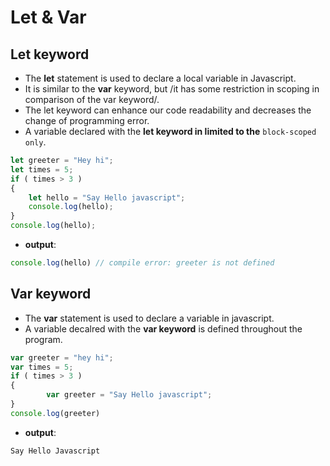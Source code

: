 # Let & Var
## Let keyword
+ The **let** statement is used to declare a local variable in Javascript.
+ It is similar to the **var** keyword, but /it has some restriction in scoping in comparison of the var keyword/.
+ The let keyword can enhance our code readability and decreases the change of programming error.
+ A variable declared with the **let keyword in limited to the** `block-scoped only`.

```js
let greeter = "Hey hi";
let times = 5;
if ( times > 3 )
{
	let hello = "Say Hello javascript";
	console.log(hello);
}
console.log(hello);
```

+ **output**:
```js
console.log(hello) // compile error: greeter is not defined
```

## Var keyword
+ The **var** statement is used to declare a variable in javascript.
+ A variable decalred with the **var keyword** is defined throughout the program.

```js
var greeter = "hey hi";
var times = 5;
if ( times > 3 )
{
        var greeter = "Say Hello javascript";
}
console.log(greeter)
```

+ **output**:
```js
Say Hello Javascript
```

